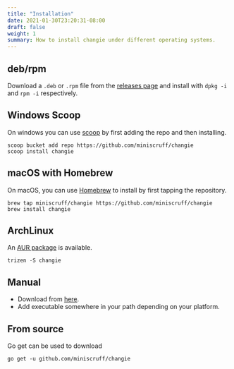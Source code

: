 ```yaml
---
title: "Installation"
date: 2021-01-30T23:20:31-08:00
draft: false
weight: 1
summary: How to install changie under different operating systems.
---
```


## deb/rpm
Download a `.deb` or `.rpm` file from the [releases page](https://github.com/miniscruff/changie/releases)
and install with `dpkg -i` and `rpm -i` respectively.

## Windows Scoop
On windows you can use [scoop](https://scoop.sh/) by first adding the repo and then installing.
```
scoop bucket add repo https://github.com/miniscruff/changie
scoop install changie
```

## macOS with Homebrew

On macOS, you can use [Homebrew](https://brew.sh/) to install by first tapping
the repository.

```
brew tap miniscruff/changie https://github.com/miniscruff/changie
brew install changie
```

## ArchLinux
An [AUR package](https://aur.archlinux.org/packages/changie/) is available.

```
trizen -S changie
```

## Manual
* Download from [here](https://github.com/miniscruff/changie/releases).
* Add executable somewhere in your path depending on your platform.

## From source
Go get can be used to download

```
go get -u github.com/miniscruff/changie
```
